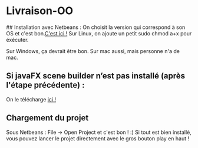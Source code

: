 # Livraison-OO

## Installation avec Netbeans : 
On choisit la version qui correspond à son OS et c'est bon.[C'est ici !](http://www.oracle.com/technetwork/java/javase/downloads/jdk-netbeans-jsp-142931.html) 
Sur Linux, on ajoute un petit sudo chmod a+x pour éxécuter. 

Sur Windows, ça devrait être bon. Sur mac aussi, mais personne n'a de mac.

## Si javaFX scene builder n’est pas installé (après l'étape précédente) :
On le télécharge [ici !](http://www.oracle.com/technetwork/java/javafxscenebuilder-1x-archive-2199384.html#javafx-scenebuilder-2.0-oth-JPR)


## Chargement du projet 
Sous Netbeans : File -> Open Project et c'est bon ! :)
Si tout est bien installé, vous pouvez lancer le projet directement avec le gros bouton play en haut ! 